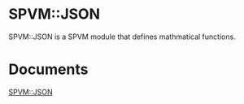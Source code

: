 # SPVM::JSON

SPVM::JSON is a SPVM module that defines mathmatical functions. 

# Documents

<a href="https://metacpan.org/pod/SPVM::JSON">SPVM::JSON</a>

